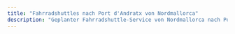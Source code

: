 ```yaml
---
title: "Fahrradshuttles nach Port d'Andratx von Nordmallorca"
description: "Geplanter Fahrradshuttle-Service von Nordmallorca nach Port d'Andratx. Fahren Sie eine Richtung, Shuttle zurück."
---
```


<!-- Content will be added later -->
